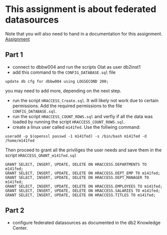 # This assignment is about federated datasources
Note that you will also need to hand in a documentation for this assignment.  
[Assignment](<https://olat.bbw.ch/auth/RepositoryEntry/635961710/CourseNode/107315659184604/path%3D~~75%2DZusatzAufgaben~~Auftrag%5FFederation/0>)

## Part 1
- connect to dbbw004 and run the scripts Olat as user db2inst1
- add this command to the `CONFIG_DATABASE.sql` file
```
update db cfg for dbbw004 using LOGSECOND 200;
```

you may need to add more, depending on the next step.
- run the script `HRACCESS_Create.sql`. It will likely not work due to certain permissions. Add the required permissions to the file `CONFIG_DATABASE.sql`.
- run the script `HRACCESS_COUNT_ROWS.sql` and verfiy if all the data was loaded by running the script `HRACCESS_COUNT_ROWS.sql`.
- create a linux user called `m141fed`. Use the follwing command:
```
useradd -p $(openssl passwd -1 m141fed) -s /bin/bash m141fed -d /home/m141fed
```  
Then proceed to grant all the priviliges the user needs and save them in the script `HRACCESS_GRANT_m141fed.sql`
```
GRANT SELECT, INSERT, UPDATE, DELETE ON HRACCESS.DEPARTMENTS TO m141fed;
GRANT SELECT, INSERT, UPDATE, DELETE ON HRACCESS.DEPT_EMP TO m141fed;
GRANT SELECT, INSERT, UPDATE, DELETE ON HRACCESS.DEPT_MANAGER TO m141fed;
GRANT SELECT, INSERT, UPDATE, DELETE ON HRACCESS.EMPLOYEES TO m141fed;
GRANT SELECT, INSERT, UPDATE, DELETE ON HRACCESS.SALARIES TO m141fed;
GRANT SELECT, INSERT, UPDATE, DELETE ON HRACCESS.TITLES TO m141fed;
```

## Part 2
- configure federated datasources as documented in the db2 Knowledge Center.
